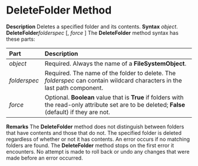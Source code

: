 
# DeleteFolder Method



 **Description**
Deletes a specified folder and its contents.
 **Syntax**
 _object_. **DeleteFolder**_folderspec_ [, _force_ ]
The  **DeleteFolder** method syntax has these parts:


|**Part**|**Description**|
|:-----|:-----|
| _object_|Required. Always the name of a  **FileSystemObject**.|
| _folderspec_|Required. The name of the folder to delete. The  _folderspec_ can contain wildcard characters in the last path component.|
| _force_|Optional.  **Boolean** value that is **True** if folders with the read-only attribute set are to be deleted; **False** (default) if they are not.|
 **Remarks**
The  **DeleteFolder** method does not distinguish between folders that have contents and those that do not. The specified folder is deleted regardless of whether or not it has contents.
An error occurs if no matching folders are found. The  **DeleteFolder** method stops on the first error it encounters. No attempt is made to roll back or undo any changes that were made before an error occurred.
